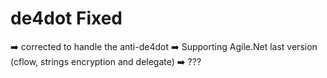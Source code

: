 # de4dot Fixed

:arrow_right: corrected to handle the anti-de4dot 
:arrow_right: Supporting Agile.Net last version (cflow, strings encryption and delegate)
:arrow_right: ???

